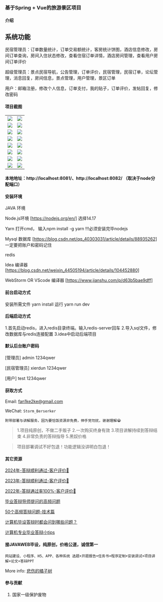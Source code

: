 ### 基于Spring + Vue的旅游景区项目

#### 介绍
## 系统功能
民宿管理员：订单数量统计，订单交易额统计，客房统计饼图，酒店信息修改，房间订单查询，房间入住状态修改，查看住宿订单详情，酒店房间管理，查看用户房间订单评价

超级管理员：景点民宿导航，公告管理，订单评价，民宿管理，民宿订单，论坛管理，消息回复，房间信息，景点管理，用户管理，景区订单

用户：邮箱注册，修改个人信息，订单支付，我的贴子，订单评价，发帖回复，修改密码


#### 项目截图

|  |  |
|---------------------|---------------------|
|![](https://fank-bucket-oss.oss-cn-beijing.aliyuncs.com/img/19cdd8902c7bfe98b09d68bfaf98f8f.png) | ![](https://fank-bucket-oss.oss-cn-beijing.aliyuncs.com/img/ba5c5fff53c65a43b2f23c025a0a547.png) |
|![](https://fank-bucket-oss.oss-cn-beijing.aliyuncs.com/img/4dcc19ff60e2e6b8bd273ed4fa05f78.png) | ![](https://fank-bucket-oss.oss-cn-beijing.aliyuncs.com/img/b8419f48a6cbb09c5b6407f63bc76dd.png) |
|![](https://fank-bucket-oss.oss-cn-beijing.aliyuncs.com/img/efb6b69ea9d388047c8d577d474f958.png) | ![](https://fank-bucket-oss.oss-cn-beijing.aliyuncs.com/img/aa88009b005b782315efef594bb1daa.png) |
|![](https://fank-bucket-oss.oss-cn-beijing.aliyuncs.com/img/eed87da40340d9959518a49e29e32ff.png) | ![](https://fank-bucket-oss.oss-cn-beijing.aliyuncs.com/img/52656293d7fdab487a9f6328416fb14.png) |
|![](https://fank-bucket-oss.oss-cn-beijing.aliyuncs.com/img/edbd46abf5196711972c5dbacaec0d9.png) | ![](https://fank-bucket-oss.oss-cn-beijing.aliyuncs.com/img/4984aed0d5c9bd52671e397236892f1.png) |
|![](https://fank-bucket-oss.oss-cn-beijing.aliyuncs.com/img/e3d3c27c56607aea71d58de6340c105.png) | ![](https://fank-bucket-oss.oss-cn-beijing.aliyuncs.com/img/79d53e9a9fb2002f6ea3aabf6b2b5b0.png) |
|![](https://fank-bucket-oss.oss-cn-beijing.aliyuncs.com/img/d406956ccb5decffb1753eceddcd49d.png) | ![](https://fank-bucket-oss.oss-cn-beijing.aliyuncs.com/img/65e62461fe9da3b6c2328d85c56e5a2.png) |
|![](https://fank-bucket-oss.oss-cn-beijing.aliyuncs.com/img/c20e7f36c52b84facd02a3ebf4b0de2.png) | ![](https://fank-bucket-oss.oss-cn-beijing.aliyuncs.com/img/29fba70b80bd636fea365ec7f81c8a1.png)

#### 本地地址：http://localhost:8081/、http://localhost:8082/ （取决于node分配端口）


#### 安装环境
JAVA 环境 

Node.js环境 [https://nodejs.org/en/] 选择14.17

Yarn 打开cmd， 输入npm install -g yarn !!!必须安装完毕nodejs

Mysql 数据库 [https://blog.csdn.net/qq_40303031/article/details/88935262] 一定要把账户和密码记住

redis

Idea 编译器 [https://blog.csdn.net/weixin_44505194/article/details/104452880]

WebStorm OR VScode 编译器 [https://www.jianshu.com/p/d63b5bae9dff]

#### 前台启动方式
安装所需文件 yarn install 
运行 yarn run dev

#### 后端启动方式

1.首先启动redis，进入redis目录终端。输入redis-server回车
2.导入sql文件，修改数据库与redis连接配置
3.idea中启动后端项目

#### 默认后台账户密码
[管理员]
admin
1234qwer

[民宿管理员]
xierdun
1234qwer

[用户]
test
1234qwer

#### 获取方式

Email: fan1ke2ke@gmail.com

WeChat: `Storm_Berserker`

`附带部署与讲解服务，因为要恰饭资源非免费，伸手党勿扰，谢谢理解😭`

> 1.项目纯原创，不做二手贩子 2.一次购买终身有效 3.项目讲解持续到答辩结束 4.非常负责的答辩指导 5.黑奴价格

> 项目部署调试不好包退！功能逻辑没讲明白包退！

#### 其它资源

[2024年-答辩顺利通过-客户评价👻](https://berserker287.github.io/2024/06/06/2024%E5%B9%B4%E7%AD%94%E8%BE%A9%E9%A1%BA%E5%88%A9%E9%80%9A%E8%BF%87/)

[2023年-答辩顺利通过-客户评价🐢](https://berserker287.github.io/2023/06/14/2023%E5%B9%B4%E7%AD%94%E8%BE%A9%E9%A1%BA%E5%88%A9%E9%80%9A%E8%BF%87/)

[2022年-答辩通过率100%-客户评价🐣](https://berserker287.github.io/2022/05/25/%E9%A1%B9%E7%9B%AE%E4%BA%A4%E6%98%93%E8%AE%B0%E5%BD%95/)

[毕业答辩导师提问的高频问题](https://berserker287.github.io/2023/06/13/%E6%AF%95%E4%B8%9A%E7%AD%94%E8%BE%A9%E5%AF%BC%E5%B8%88%E6%8F%90%E9%97%AE%E7%9A%84%E9%AB%98%E9%A2%91%E9%97%AE%E9%A2%98/)

[50个高频答辩问题-技术篇](https://berserker287.github.io/2023/06/13/50%E4%B8%AA%E9%AB%98%E9%A2%91%E7%AD%94%E8%BE%A9%E9%97%AE%E9%A2%98-%E6%8A%80%E6%9C%AF%E7%AF%87/)

[计算机毕设答辩时都会问到哪些问题？](https://www.zhihu.com/question/31020988)

[计算机专业毕业答辩小tips](https://zhuanlan.zhihu.com/p/145911029)


#### 接JAVAWEB毕设，纯原创，价格公道，诚信第一

`网站建设、小程序、H5、APP、各种系统 选题+开题报告+任务书+程序定制+安装调试+项目讲解+论文+答辩PPT`

More info: [悲伤的橘子树](https://berserker287.github.io/)

#### 参与贡献

1.  国家一级保护废物
